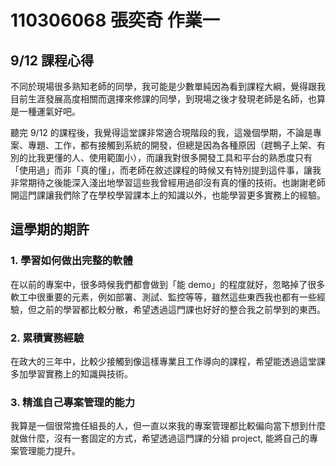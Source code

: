# 110306068 張奕奇 作業一

## 9/12 課程心得

不同於現場很多熟知老師的同學，我可能是少數單純因為看到課程大綱，覺得跟我目前生涯發展高度相關而選擇來修課的同學，到現場之後才發現老師是名師，也算是一種運氣好吧。

聽完 9/12 的課程後，我覺得這堂課非常適合現階段的我，這幾個學期，不論是專案、專題、工作，都有接觸到系統的開發，但總是因為各種原因（趕鴨子上架、有別的比我更懂的人、使用範圍小），而讓我對很多開發工具和平台的熟悉度只有「使用過」而非「真的懂」，而老師在敘述課程的時候又有特別提到這件事，讓我非常期待之後能深入淺出地學習這些我曾經用過卻沒有真的懂的技術。也謝謝老師開這門課讓我們除了在學校學習課本上的知識以外，也能學習更多實務上的經驗。

## 這學期的期許

### 1. 學習如何做出完整的軟體

在以前的專案中，很多時候我們都會做到「能 demo」的程度就好，忽略掉了很多軟工中很重要的元素，例如部署、測試、監控等等，雖然這些東西我也都有一些經驗，但之前的學習都比較分散，希望透過這門課也好好的整合我之前學到的東西。

### 2. 累積實務經驗

在政大的三年中，比較少接觸到像這樣專業且工作導向的課程，希望能透過這堂課多加學習實務上的知識與技術。

### 3. 精進自己專案管理的能力

我算是一個很常擔任組長的人，但一直以來我的專案管理都比較偏向當下想到什麼就做什麼，沒有一套固定的方式，希望透過這門課的分組 project, 能將自己的專案管理能力提升。